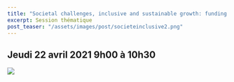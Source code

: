 ```yaml
---
title: "Societal challenges, inclusive and sustainable growth: funding via Horizon Europe for your research projects in social and human sciences"
excerpt: Session thématique
post_teaser: "/assets/images/post/societeinclusive2.png"
---
```


## Jeudi 22 avril 2021 9h00 à 10h30 

![](/assets/images/post/societeinclusive.png)  


 
